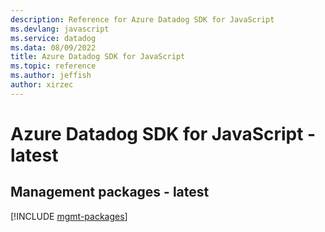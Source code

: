 ```yaml
---
description: Reference for Azure Datadog SDK for JavaScript
ms.devlang: javascript
ms.service: datadog
ms.data: 08/09/2022
title: Azure Datadog SDK for JavaScript
ms.topic: reference
ms.author: jeffish
author: xirzec
---
```

# Azure Datadog SDK for JavaScript - latest

## Management packages - latest
[!INCLUDE [mgmt-packages](datadog-mgmt-index.md)]